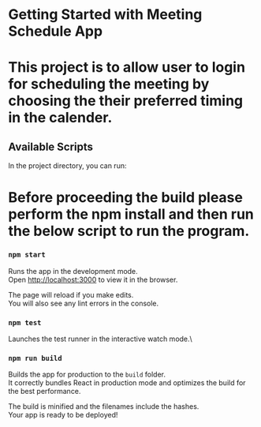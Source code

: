 # Getting Started with Meeting Schedule App

# This project is to allow user to login for scheduling the meeting by choosing the their preferred timing in the calender.
## Available Scripts

In the project directory, you can run:

# Before proceeding the build please perform the npm install and then run the below script to run the program.
### `npm start`

Runs the app in the development mode.\
Open [http://localhost:3000](http://localhost:3000) to view it in the browser.

The page will reload if you make edits.\
You will also see any lint errors in the console.

### `npm test`

Launches the test runner in the interactive watch mode.\

### `npm run build`

Builds the app for production to the `build` folder.\
It correctly bundles React in production mode and optimizes the build for the best performance.

The build is minified and the filenames include the hashes.\
Your app is ready to be deployed!

